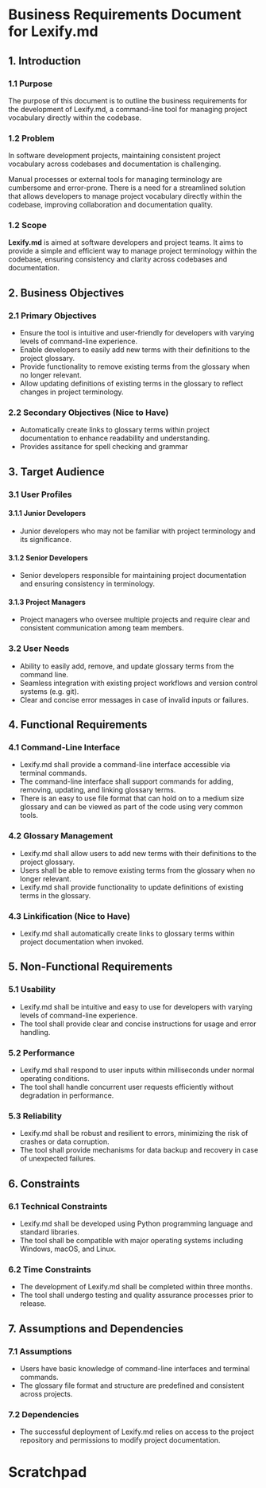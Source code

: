 # Business Requirements Document for Lexify.md

## 1. Introduction

### 1.1 Purpose
The purpose of this document is to outline the business requirements for the development of Lexify.md, a command-line tool for managing project vocabulary directly within the codebase.

### 1.2 Problem

In software development projects, maintaining consistent project vocabulary across codebases and documentation is challenging.

Manual processes or external tools for managing terminology are cumbersome and error-prone. There is a need for a streamlined solution that allows developers to manage project vocabulary directly within the codebase, improving collaboration and documentation quality.

### 1.2 Scope

**Lexify.md** is aimed at software developers and project teams. It aims to provide a simple and efficient way to manage project terminology within the codebase, ensuring consistency and clarity across codebases and documentation.

## 2. Business Objectives

### 2.1 Primary Objectives

- Ensure the tool is intuitive and user-friendly for developers with varying levels of command-line experience.
- Enable developers to easily add new terms with their definitions to the project glossary.
- Provide functionality to remove existing terms from the glossary when no longer relevant.
- Allow updating definitions of existing terms in the glossary to reflect changes in project terminology.

### 2.2 Secondary Objectives (Nice to Have)
- Automatically create links to glossary terms within project documentation to enhance readability and understanding.
- Provides assitance for spell checking and grammar

## 3. Target Audience

### 3.1 User Profiles
#### 3.1.1 Junior Developers
- Junior developers who may not be familiar with project terminology and its significance.
#### 3.1.2 Senior Developers
- Senior developers responsible for maintaining project documentation and ensuring consistency in terminology.
#### 3.1.3 Project Managers
- Project managers who oversee multiple projects and require clear and consistent communication among team members.

### 3.2 User Needs
- Ability to easily add, remove, and update glossary terms from the command line.
- Seamless integration with existing project workflows and version control systems (e.g. git).
- Clear and concise error messages in case of invalid inputs or failures.

## 4. Functional Requirements

### 4.1 Command-Line Interface
- Lexify.md shall provide a command-line interface accessible via terminal commands.
- The command-line interface shall support commands for adding, removing, updating, and linking glossary terms.
- There is an easy to use file format that can hold on to a medium size glossary and can be viewed as part of the code using very common tools.

### 4.2 Glossary Management
- Lexify.md shall allow users to add new terms with their definitions to the project glossary.
- Users shall be able to remove existing terms from the glossary when no longer relevant.
- Lexify.md shall provide functionality to update definitions of existing terms in the glossary.

### 4.3 Linkification (Nice to Have)
- Lexify.md shall automatically create links to glossary terms within project documentation when invoked.

## 5. Non-Functional Requirements

### 5.1 Usability
- Lexify.md shall be intuitive and easy to use for developers with varying levels of command-line experience.
- The tool shall provide clear and concise instructions for usage and error handling.

### 5.2 Performance
- Lexify.md shall respond to user inputs within milliseconds under normal operating conditions.
- The tool shall handle concurrent user requests efficiently without degradation in performance.

### 5.3 Reliability
- Lexify.md shall be robust and resilient to errors, minimizing the risk of crashes or data corruption.
- The tool shall provide mechanisms for data backup and recovery in case of unexpected failures.

## 6. Constraints

### 6.1 Technical Constraints
- Lexify.md shall be developed using Python programming language and standard libraries.
- The tool shall be compatible with major operating systems including Windows, macOS, and Linux.

### 6.2 Time Constraints
- The development of Lexify.md shall be completed within three months.
- The tool shall undergo testing and quality assurance processes prior to release.

## 7. Assumptions and Dependencies

### 7.1 Assumptions
- Users have basic knowledge of command-line interfaces and terminal commands.
- The glossary file format and structure are predefined and consistent across projects.

### 7.2 Dependencies
- The successful deployment of Lexify.md relies on access to the project repository and permissions to modify project documentation.


# Scratchpad

